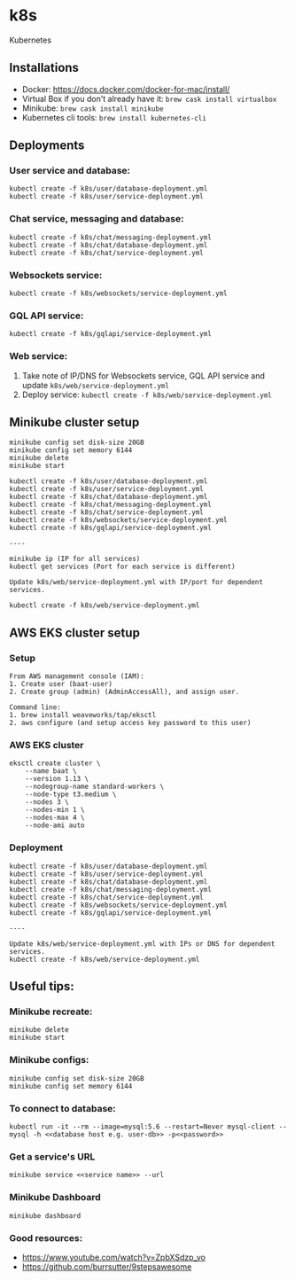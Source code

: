 # k8s
Kubernetes

## Installations
* Docker: https://docs.docker.com/docker-for-mac/install/
* Virtual Box if you don't already have it: `brew cask install virtualbox`
* Minikube: `brew cask install minikube`
* Kubernetes cli tools: `brew install kubernetes-cli`


## Deployments

### User service and database:
```
kubectl create -f k8s/user/database-deployment.yml
kubectl create -f k8s/user/service-deployment.yml
```

### Chat service, messaging and database:
```
kubectl create -f k8s/chat/messaging-deployment.yml
kubectl create -f k8s/chat/database-deployment.yml
kubectl create -f k8s/chat/service-deployment.yml
```

### Websockets service:
```
kubectl create -f k8s/websockets/service-deployment.yml
```

### GQL API service:
```
kubectl create -f k8s/gqlapi/service-deployment.yml
```  

### Web service:
1. Take note of IP/DNS for Websockets service, GQL API service and update `k8s/web/service-deployment.yml`
2. Deploy service: `kubectl create -f k8s/web/service-deployment.yml`  


## Minikube cluster setup

```
minikube config set disk-size 20GB
minikube config set memory 6144
minikube delete
minikube start

kubectl create -f k8s/user/database-deployment.yml
kubectl create -f k8s/user/service-deployment.yml
kubectl create -f k8s/chat/database-deployment.yml
kubectl create -f k8s/chat/messaging-deployment.yml
kubectl create -f k8s/chat/service-deployment.yml
kubectl create -f k8s/websockets/service-deployment.yml
kubectl create -f k8s/gqlapi/service-deployment.yml

----

minikube ip (IP for all services)
kubectl get services (Port for each service is different)

Update k8s/web/service-deployment.yml with IP/port for dependent services.

kubectl create -f k8s/web/service-deployment.yml
```

## AWS EKS cluster setup

### Setup

```
From AWS management console (IAM):
1. Create user (baat-user)
2. Create group (admin) (AdminAccessAll), and assign user.

Command line:
1. brew install weaveworks/tap/eksctl
2. aws configure (and setup access key password to this user)
```

### AWS EKS cluster
```
eksctl create cluster \
    --name baat \
    --version 1.13 \
    --nodegroup-name standard-workers \
    --node-type t3.medium \
    --nodes 3 \
    --nodes-min 1 \
    --nodes-max 4 \
    --node-ami auto
```

### Deployment

```
kubectl create -f k8s/user/database-deployment.yml
kubectl create -f k8s/user/service-deployment.yml
kubectl create -f k8s/chat/database-deployment.yml
kubectl create -f k8s/chat/messaging-deployment.yml
kubectl create -f k8s/chat/service-deployment.yml
kubectl create -f k8s/websockets/service-deployment.yml
kubectl create -f k8s/gqlapi/service-deployment.yml

----

Update k8s/web/service-deployment.yml with IPs or DNS for dependent services.
kubectl create -f k8s/web/service-deployment.yml

```

## Useful tips:

### Minikube recreate:
```
minikube delete
minikube start
```

### Minikube configs:
```
minikube config set disk-size 20GB
minikube config set memory 6144
```

### To connect to database:
```
kubectl run -it --rm --image=mysql:5.6 --restart=Never mysql-client -- mysql -h <<database host e.g. user-db>> -p<<password>>
```

### Get a service's URL
```
minikube service <<service name>> --url
```
### Minikube Dashboard
```
minikube dashboard
```

### Good resources:
* https://www.youtube.com/watch?v=ZpbXSdzp_vo
* https://github.com/burrsutter/9stepsawesome
